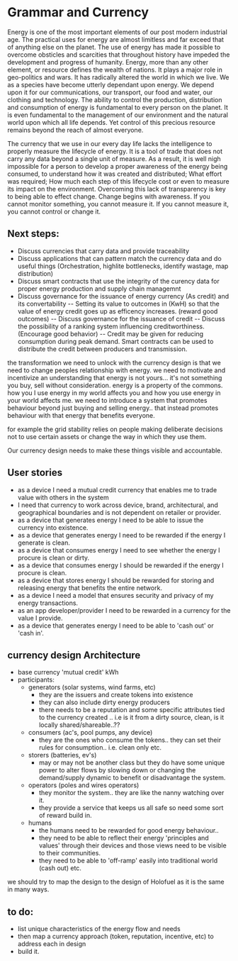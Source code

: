 # Grammar and Currency
Energy is one of the most important elements of our post modern industrial age. The practical uses for energy are almost limitless and far exceed that of anything else on the planet. The use of energy has made it possible to overcome obsticles and scarcities that throughout history have impeded the development and progress of humanity. Energy, more than any other element, or resource defines the wealth of nations. It plays a major role in geo-politics and wars. It has radically altered the world in which we live. We as a species have become utterly dependant upon energy. We depend upon it for our communications, our transport, our food and water, our clothing and technology. The ability to control the production, distribution and consumption of energy is fundamental to every person on the planet. It is even fundamental to the management of our environment and the natural world upon which all life depends. Yet control of this precious resource remains beyond the reach of almost everyone. 

The currency that we use in our every day life lacks the intelligence to properly measure the lifecycle of energy. It is a tool of trade that does not carry any data beyond a single unit of measure. As a result, it is well nigh impossible for a person to develop a proper awareness of the energy being consumed, to understand how it was created and distributed; What effort was required; How much each step of this lifecycle cost or even to measure its impact on the environment. Overcoming this lack of transparency is key to being able to effect change. Change begins with awareness. If you cannot monitor something, you cannot measure it. If you cannot measure it, you cannot control or change it.  

## Next steps: 
- Discuss currencies that carry data and provide traceability
- Discuss applications that can pattern match the currency data and do useful things (Orchestration, highlite bottlenecks, identify wastage, map distribution) 
- Discuss smart contracts that use the integrity of the curency data for proper energy production and supply chain managemnt
- Discuss governance for the issuance of energy currency (As credit) and its convertability
-- Setting its value to outcomes in (KwH) so that the value of energy credit goes up as efficency increases. (reward good outcomes)
-- Discuss governance for the issuance of credit
-- Discuss the possibility of a ranking system influencing creditworthiness. (Encourage good behavior)
-- Credit may be given for reducing consumption during peak demand. Smart contracts can be used to distribute the credit between producers and transmission. 



the transformation we need to unlock with the currency design is that we need to change peoples relationship with energy.
we need to motivate and incentivize an understanding that energy is not yours... it's not something you buy, sell without consideration.
energy is a property of the commons.
how you I use energy in my world affects you and how you use energy in your world affects me.
we need to introduce a system that promotes behaviour beyond just buying and selling energy.. that instead promotes behaviour with that energy that benefits everyone.

for example the grid stability relies on people making deliberate decisions not to use certain assets or change the way in which they use them.

Our currency design needs to make these things visible and accountable.


## User stories
- as a device I need a mutual credit currency that enables me to trade value with others in the system
- I need that currency to work across device, brand, architectural, and geographical boundaries and is not dependent on retailer or provider.
- as a device that generates energy I need to be able to issue the currency into existence.
- as a device that generates energy I need to be rewarded if the energy I generate is clean.
- as a device that consumes energy I need to see whether the energy I procure is clean or dirty.
- as a device that consumes energy I should be rewarded if the energy I procure is clean.
- as a device that stores energy I should be rewarded for storing and releasing energy that benefits the entire network.
- as a device I need a model that ensures security and privacy of my energy transactions.
- as an app developer/provider I need to be rewarded in a currency for the value I provide.
- as a device that generates energy I need to be able to 'cash out' or 'cash in'.

## currency design Architecture

- base currency 'mutual credit' kWh
- participants:
  - generators (solar systems, wind farms, etc)
    - they are the issuers and create tokens into existence
    - they can also include dirty energy producers
    - there needs to be a reputation and some specific attributes tied to the currency created .. i.e is it from a dirty source, clean, is it locally shared/shareable..??
  - consumers (ac's, pool pumps, any device)
    - they are the ones who consume the tokens.. they can set their rules for consumption.. i.e. clean only etc.
  - storers (batteries, ev's)
    - may or may not be another class but they do have some unique power to alter flows by slowing down or changing the demand/supply dynamic to benefit or disadvantage the system.
  - operators (poles and wires operators)
    - they monitor the system.. they are like the nanny watching over it.
    - they provide a service that keeps us all safe so need some sort of reward build in.
  - humans
    - the humans need to be rewarded for good energy behaviour..
    - they need to be able to reflect their energy 'principles and values' through their devices and those views need to be visible to their communities.
    - they need to be able to 'off-ramp' easily into traditional world (cash out) etc.

we should try to map the design to the design of Holofuel as it is the same in many ways.

## to do:

- list unique characteristics of the energy flow and needs
- then map a currency approach (token, reputation, incentive, etc) to address each in design
- build it.
